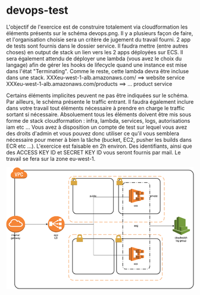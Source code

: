 # devops-test


L'objectif de l'exercice est de construire totalement via cloudformation les éléments présents
sur le schéma devops.png. Il y a plusieurs façon de faire, et l'organisation choisie
sera un critère de jugement du travail fourni.
2 app de tests sont fournis dans le dossier service. Il faudra mettre (entre autres choses) en output de stack 
un lien vers les 2 apps déployées sur ECS. Il sera également attendu de déployer une lambda (vous avez le choix du langage) afin de gérer les hooks de lifecycle quand une instance est mise dans l'état "Terminating". Comme le reste, cette lambda devra être incluse dans une stack.
XXXeu-west-1-alb.amazonaws.com/ ==> website service
XXXeu-west-1-alb.amazonaws.com/products ==> ... product service

Certains éléments implicites peuvent ne pas être indiquées sur le schéma.
Par ailleurs, le schéma présente le traffic entrant. Il faudra également inclure dans votre travail tout éléments nécessaire à prendre en charge le traffic sortant si nécessaire.
Absoluement tous les éléments doivent être mis sous forme de stack cloudformation : infra, lambda, services, logs, autorisations iam etc ...
Vous avez à disposition un compte de test sur lequel vous avez des droits d'admin et vous pouvez donc utiliser ce qu'il vous semblera nécessaire pour mener à bien la tâche (bucket, EC2, pusher les builds dans ECR etc ...).
L'exercice est faisable en 2h environ. Des identifiants, ainsi que des ACCESS KEY ID et SECRET KEY ID vous seront fournis par mail. Le travail se fera sur la zone eu-west-1.


![test architecture](/devops_test/devops.png)
